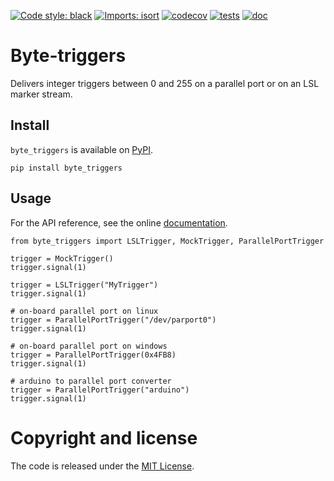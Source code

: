 [![Code style: black](https://img.shields.io/badge/code%20style-black-000000.svg)](https://github.com/psf/black)
[![Imports: isort](https://img.shields.io/badge/%20imports-isort-%231674b1?style=flat&labelColor=ef8336)](https://pycqa.github.io/isort/)
[![codecov](https://codecov.io/gh/fcbg-hnp-meeg/byte-triggers/graph/badge.svg?token=rSGaJehUMl)](https://codecov.io/gh/fcbg-hnp-meeg/byte-triggers)
[![tests](https://github.com/fcbg-hnp-meeg/byte-triggers/actions/workflows/pytest.yml/badge.svg?branch=main)](https://github.com/fcbg-hnp-meeg/byte-triggers/actions/workflows/pytest.yml)
[![doc](https://github.com/fcbg-hnp-meeg/byte-triggers/actions/workflows/doc.yml/badge.svg?branch=main)](https://github.com/fcbg-hnp-meeg/byte-triggers/actions/workflows/doc.yml)

# Byte-triggers

Delivers integer triggers between 0 and 255 on a parallel port or on an LSL marker
stream.

## Install

`byte_triggers` is available on [PyPI](https://pypi.org/project/byte_triggers/).

```
pip install byte_triggers
```

## Usage

For the API reference, see the online
[documentation](https://fcbg-hnp-meeg.github.io/byte-triggers).

```
from byte_triggers import LSLTrigger, MockTrigger, ParallelPortTrigger

trigger = MockTrigger()
trigger.signal(1)

trigger = LSLTrigger("MyTrigger")
trigger.signal(1)

# on-board parallel port on linux
trigger = ParallelPortTrigger("/dev/parport0")
trigger.signal(1)

# on-board parallel port on windows
trigger = ParallelPortTrigger(0x4FB8)
trigger.signal(1)

# arduino to parallel port converter
trigger = ParallelPortTrigger("arduino")
trigger.signal(1)
```

# Copyright and license

The code is released under the [MIT License](https://opensource.org/licenses/MIT).
